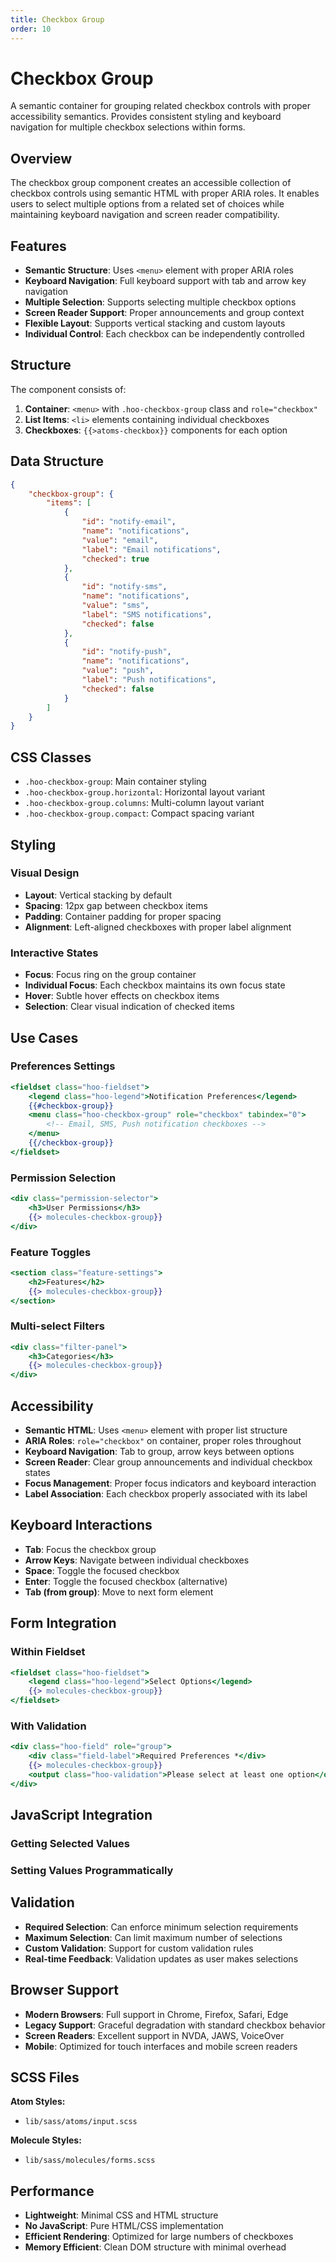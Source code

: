 ```yaml
---
title: Checkbox Group
order: 10
---
```


# Checkbox Group

A semantic container for grouping related checkbox controls with proper accessibility semantics. Provides consistent styling and keyboard navigation for multiple checkbox selections within forms.

## Overview

The checkbox group component creates an accessible collection of checkbox controls using semantic HTML with proper ARIA roles. It enables users to select multiple options from a related set of choices while maintaining keyboard navigation and screen reader compatibility.

## Features

- **Semantic Structure**: Uses `<menu>` element with proper ARIA roles
- **Keyboard Navigation**: Full keyboard support with tab and arrow key navigation
- **Multiple Selection**: Supports selecting multiple checkbox options
- **Screen Reader Support**: Proper announcements and group context
- **Flexible Layout**: Supports vertical stacking and custom layouts
- **Individual Control**: Each checkbox can be independently controlled

## Structure

The component consists of:
1. **Container**: `<menu>` with `.hoo-checkbox-group` class and `role="checkbox"`
2. **List Items**: `<li>` elements containing individual checkboxes
3. **Checkboxes**: `{{>atoms-checkbox}}` components for each option

## Data Structure

```json
{
    "checkbox-group": {
        "items": [
            {
                "id": "notify-email",
                "name": "notifications",
                "value": "email",
                "label": "Email notifications",
                "checked": true
            },
            {
                "id": "notify-sms", 
                "name": "notifications",
                "value": "sms",
                "label": "SMS notifications",
                "checked": false
            },
            {
                "id": "notify-push",
                "name": "notifications", 
                "value": "push",
                "label": "Push notifications",
                "checked": false
            }
        ]
    }
}
```

## CSS Classes

- `.hoo-checkbox-group`: Main container styling
- `.hoo-checkbox-group.horizontal`: Horizontal layout variant
- `.hoo-checkbox-group.columns`: Multi-column layout variant
- `.hoo-checkbox-group.compact`: Compact spacing variant

## Styling

### Visual Design
- **Layout**: Vertical stacking by default
- **Spacing**: 12px gap between checkbox items
- **Padding**: Container padding for proper spacing
- **Alignment**: Left-aligned checkboxes with proper label alignment

### Interactive States
- **Focus**: Focus ring on the group container
- **Individual Focus**: Each checkbox maintains its own focus state
- **Hover**: Subtle hover effects on checkbox items
- **Selection**: Clear visual indication of checked items

## Use Cases

### Preferences Settings
```handlebars
<fieldset class="hoo-fieldset">
    <legend class="hoo-legend">Notification Preferences</legend>
    {{#checkbox-group}}
    <menu class="hoo-checkbox-group" role="checkbox" tabindex="0">
        <!-- Email, SMS, Push notification checkboxes -->
    </menu>
    {{/checkbox-group}}
</fieldset>
```

### Permission Selection
```handlebars
<div class="permission-selector">
    <h3>User Permissions</h3>
    {{> molecules-checkbox-group}}
</div>
```

### Feature Toggles
```handlebars
<section class="feature-settings">
    <h2>Features</h2>
    {{> molecules-checkbox-group}}
</section>
```

### Multi-select Filters
```handlebars
<div class="filter-panel">
    <h3>Categories</h3>
    {{> molecules-checkbox-group}}
</div>
```

## Accessibility

- **Semantic HTML**: Uses `<menu>` element with proper list structure
- **ARIA Roles**: `role="checkbox"` on container, proper roles throughout
- **Keyboard Navigation**: Tab to group, arrow keys between options
- **Screen Reader**: Clear group announcements and individual checkbox states
- **Focus Management**: Proper focus indicators and keyboard interaction
- **Label Association**: Each checkbox properly associated with its label

## Keyboard Interactions

- **Tab**: Focus the checkbox group
- **Arrow Keys**: Navigate between individual checkboxes
- **Space**: Toggle the focused checkbox
- **Enter**: Toggle the focused checkbox (alternative)
- **Tab (from group)**: Move to next form element

## Form Integration

### Within Fieldset
```handlebars
<fieldset class="hoo-fieldset">
    <legend class="hoo-legend">Select Options</legend>
    {{> molecules-checkbox-group}}
</fieldset>
```

### With Validation
```handlebars
<div class="hoo-field" role="group">
    <div class="field-label">Required Preferences *</div>
    {{> molecules-checkbox-group}}
    <output class="hoo-validation">Please select at least one option</output>
</div>
```

## JavaScript Integration

### Getting Selected Values

### Setting Values Programmatically

## Validation

- **Required Selection**: Can enforce minimum selection requirements
- **Maximum Selection**: Can limit maximum number of selections
- **Custom Validation**: Support for custom validation rules
- **Real-time Feedback**: Validation updates as user makes selections

## Browser Support

- **Modern Browsers**: Full support in Chrome, Firefox, Safari, Edge
- **Legacy Support**: Graceful degradation with standard checkbox behavior
- **Screen Readers**: Excellent support in NVDA, JAWS, VoiceOver
- **Mobile**: Optimized for touch interfaces and mobile screen readers

## SCSS Files

**Atom Styles:**
- `lib/sass/atoms/input.scss`

**Molecule Styles:**
- `lib/sass/molecules/forms.scss`

## Performance

- **Lightweight**: Minimal CSS and HTML structure
- **No JavaScript**: Pure HTML/CSS implementation
- **Efficient Rendering**: Optimized for large numbers of checkboxes
- **Memory Efficient**: Clean DOM structure with minimal overhead
